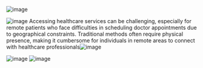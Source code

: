 ![image](https://github.com/rushipatil8530/Hospital-Management-System/assets/145107024/bc176912-15e9-4c9c-b6f8-a9e5769beda7)

![image](https://github.com/rushipatil8530/Hospital-Management-System/assets/145107024/5ee8b961-28ff-4644-aff2-7917cac8e01c)
Accessing healthcare services can be challenging, especially for remote patients who face difficulties in scheduling doctor appointments due to geographical constraints. Traditional methods often require physical presence, making it cumbersome for individuals in remote areas to connect with healthcare professionals![image](https://github.com/rushipatil8530/Hospital-Management-System/assets/145107024/fa40792e-8ab6-4fac-8ae2-833ec645aee1)

![image](https://github.com/rushipatil8530/Hospital-Management-System/assets/145107024/3c1cb058-cfe7-43c5-9a01-be3166ac5c39)
![image](https://github.com/rushipatil8530/Hospital-Management-System/assets/145107024/f9de4f7b-669e-4b81-9bd6-7e2fe7a571a2)
